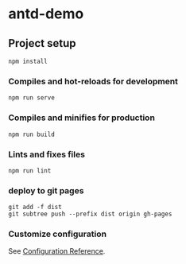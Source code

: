 # antd-demo

## Project setup
```
npm install
```

### Compiles and hot-reloads for development
```
npm run serve
```

### Compiles and minifies for production
```
npm run build
```

### Lints and fixes files
```
npm run lint
```

### deploy to git pages
```
git add -f dist
git subtree push --prefix dist origin gh-pages
```

### Customize configuration
See [Configuration Reference](https://cli.vuejs.org/config/).

